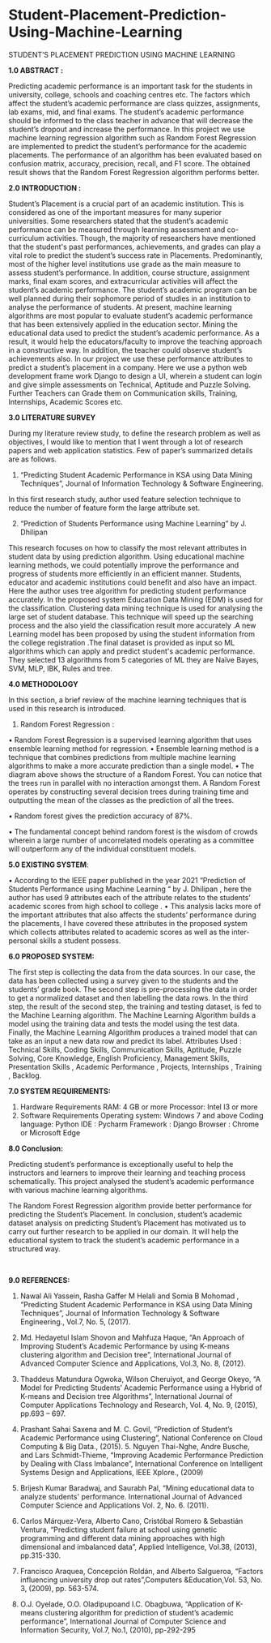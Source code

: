 # Student-Placement-Prediction-Using-Machine-Learning

STUDENT’S PLACEMENT PREDICTION USING MACHINE LEARNING


 **1.0 ABSTRACT :**
 
 
Predicting academic performance is an important task for the students in university, college, schools and coaching centres etc. The factors which affect the student’s academic performance are class quizzes, assignments, lab exams, mid, and final exams. The student’s academic performance should be informed to the class teacher in advance that will decrease the student’s dropout and increase the performance. In this project we use machine learning regression algorithm such as Random Forest Regression are implemented to predict the student’s performance for the academic placements. The performance of an algorithm has been evaluated based on confusion matrix, accuracy, precision, recall, and F1 score. The obtained result shows that the Random Forest Regression algorithm performs better.

**2.0 INTRODUCTION :**


Student’s Placement is a crucial part of an academic institution. This is considered as one of the important measures for many superior universities. Some researchers stated that the student’s academic performance can be measured through learning assessment and co-curriculum activities. Though, the majority of researchers have mentioned that the student's past performances, achievements, and grades can play a vital role to predict the student’s success rate in Placements. Predominantly, most of the higher level institutions use grade as the main measure to assess student’s performance. In addition, course structure, assignment marks, final exam scores, and extracurricular activities will affect the student’s academic performance. The student’s academic program can be well planned during their sophomore period of studies in an institution to analyse the performance of students. At present, machine learning algorithms are most popular to evaluate student’s academic performance that has been extensively applied in the education sector. Mining the educational data used to predict the student’s academic performance. As a result, it would help the educators/faculty to improve the teaching approach in a constructive way. In addition, the teacher could observe student’s achievements also. In our project we use these performance attributes to predict a student’s placement in a company. Here we use a python web development frame work Django to design a UI, wherein a student can login and give simple assessments on Technical, Aptitude and Puzzle Solving. Further Teachers can Grade them on Communication skills, Training, Internships, Academic Scores etc. 


**3.0 LITERATURE SURVEY**


During my literature review study, to define the research problem as well as objectives, I would like to mention that I went through a lot of research papers and web application statistics. Few of paper’s summarized details are as follows.
1. “Predicting Student Academic Performance in KSA using Data Mining Techniques”, Journal of Information Technology & Software Engineering.

In this first research study, author used feature selection technique to reduce the number of feature form the large attribute set. 

2. “Prediction of Students Performance using Machine Learning” by J. Dhilipan

This research focuses on how to classify the most relevant attributes in student data by using prediction algorithm. Using educational machine learning methods, we could potentially improve the performance and progress of students more efficiently in an efficient manner. Students, educator and academic institutions could benefit and also have an impact.
Here the author uses tree algorithm for predicting student performance accurately. In the proposed system Education Data Mining (EDM) is used for the classification. Clustering data mining technique is used for analysing the large set of student database. This technique will speed up the searching process and the also yield the classification result more accurately .A new Learning model has been proposed by using the student information from the college registration .The final dataset is provided as input so ML algorithms which can apply and predict student's academic performance. They selected 13 algorithms from 5 categories of ML they are Naïve Bayes, SVM, MLP, IBK, Rules and tree.


**4.0 METHODOLOGY**


In this section, a brief review of the machine learning techniques that is used in this research is introduced.
1. Random Forest Regression :

 
•	Random Forest Regression is a supervised learning algorithm that uses ensemble learning method for regression. 
•	Ensemble learning method is a technique that combines predictions from multiple machine learning algorithms to make a more accurate prediction than a single model.
•	The diagram above shows the structure of a Random Forest. You can notice that the trees run in parallel with no interaction amongst them. A Random Forest operates by constructing several decision trees during training time and outputting the mean of the classes as the prediction of all the trees.

•	Random forest gives the prediction accuracy of 87%.

•	The fundamental concept behind random forest is the wisdom of crowds wherein a large number of uncorrelated models operating as a committee will outperform any of the individual constituent models.
 

**5.0 EXISTING SYSTEM**:


•	According to the IEEE paper published in the year 2021 “Prediction of Students Performance using Machine Learning “ by J. Dhilipan , here the author has used 9 attributes each of the attribute relates to the students’ academic scores from high school to college .
•	This analysis lacks more of the important attributes that also affects the students’ performance during the placements, I have covered these attributes in the proposed system which collects attributes related to academic scores as well as the inter-personal skills a student possess.


**6.0 PROPOSED SYSTEM:**
 

The first step is collecting the data from the data sources. In our case, the data has been collected using a survey given to the students and the students’ grade book. The second step is pre-processing the data in order to get a normalized dataset and then labelling the data rows. In the third step, the result of the second step, the training and testing dataset, is fed to the Machine Learning algorithm. The Machine Learning Algorithm builds a model using the training data and tests the model using the test data. Finally, the Machine Learning Algorithm produces a trained model that can take as an input a new data row and predict its label.
Attributes Used :
 Technical Skills, Coding Skills, Communication Skills, Aptitude,  Puzzle Solving, Core Knowledge, English Proficiency, Management Skills, Presentation Skills , Academic Performance , Projects, Internships , Training , Backlog.


**7.0 SYSTEM REQUIREMENTS:**

1. Hardware Requirements
 RAM: 4 GB or more
Processor: Intel I3 or more
2. Software Requirements
Operating system:     Windows 7 and above
Coding language:     Python
IDE                     :    Pycharm
Framework          :    Django
Browser              :    Chrome or Microsoft Edge

**8.0 Conclusion:**


Predicting student’s performance is exceptionally useful to help the instructors and learners to improve their learning and teaching process schematically. This project analysed the student’s academic performance with various machine learning algorithms. 

The Random Forest Regression algorithm provide better performance for predicting the Student’s Placement. In conclusion, student’s academic dataset analysis on predicting Student’s Placement has motivated us to carry out further research to be applied in our domain. It will help the educational system to track the student’s academic performance in a structured way.


 

**9.0 REFERENCES:**


1. Nawal Ali Yassein, Rasha Gaffer M Helali and Somia B Mohomad , “Predicting Student Academic Performance in KSA using Data Mining Techniques”, Journal of Information Technology & Software Engineering., Vol.7, No. 5, (2017). 

2. Md. Hedayetul Islam Shovon and Mahfuza Haque, “An Approach of Improving Student’s Academic Performance by using K-means clustering algorithm and Decision tree”, International Journal of Advanced Computer Science and Applications, Vol.3, No. 8, (2012). 

3. Thaddeus Matundura Ogwoka, Wilson Cheruiyot, and George Okeyo, “A Model for Predicting Students’ Academic Performance using a Hybrid of K-means and Decision tree Algorithms”, International Journal of Computer Applications Technology and Research, Vol. 4, No. 9, (2015), pp.693 – 697.

 4. Prashant Sahai Saxena and M. C. Govil, “Prediction of Student’s Academic Performance using Clustering”, National Conference on Cloud Computing & Big Data., (2015). 5. Nguyen Thai-Nghe, Andre Busche, and Lars Schmidt-Thieme, “Improving Academic Performance Prediction by Dealing with Class Imbalance”, International Conference on Intelligent Systems Design and Applications, IEEE Xplore., (2009)

6. Brijesh Kumar Baradwaj, and Saurabh Pal, “Mining educational data to analyze students' performance. International Journal of Advanced Computer Science and Applications Vol. 2, No. 6. (2011). 

7. Carlos Márquez-Vera, Alberto Cano, Cristóbal Romero & Sebastián Ventura, “Predicting student failure at school using genetic programming and different data mining approaches with high dimensional and imbalanced data”, Applied Intelligence, Vol.38, (2013), pp.315-330. 

8. Francisco Araquea, Concepción Roldán, and Alberto Salgueroa, “Factors influencing university drop out rates”,Computers &Education,Vol. 53, No. 3, (2009), pp. 563-574. 

9. O.J. Oyelade, O.O. Oladipupoand I.C. Obagbuwa, “Application of K-means clustering algorithm for prediction of student’s academic performance”, International Journal of Computer Science and Information Security, Vol.7, No.1, (2010), pp-292-295


	
